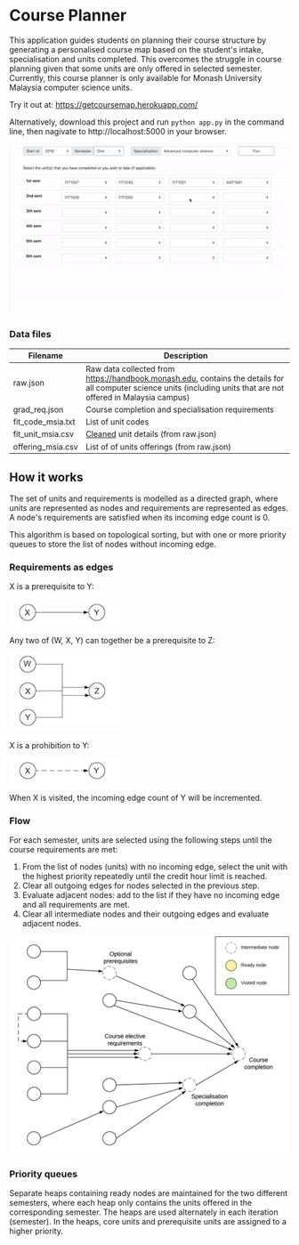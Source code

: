 # Course Planner

This application guides students on planning their course structure by generating a personalised course map based on the student's intake, specialisation and units completed. This overcomes the struggle in course planning given that some units are only offered in selected semester. Currently, this course planner is only available for Monash University Malaysia computer science units.

Try it out at: https://getcoursemap.herokuapp.com/

Alternatively, download this project and run `python app.py` in the command line, then nagivate to http://localhost:5000 in your browser.

![alt Text](https://github.com/kahxuan/course_planner/blob/master/static/images//demo.gif)

### Data files
| Filename | Description |
| -------- | ------------|
| raw.json | Raw data collected from https://handbook.monash.edu, contains the details for all computer science units (including units that are not offered in Malaysia campus) |
| grad_req.json | Course completion and specialisation requirements |
| fit_code_msia.txt | List of unit codes |
| fit_unit_msia.csv | [Cleaned](https://github.com/kahxuan/course_planner/blob/master/scripts/clean_data.ipynb) unit details (from raw.json) |
| offering_msia.csv | List of of units offerings (from raw.json) |

## How it works

The set of units and requirements is modelled as a directed graph, where units are represented as nodes and requirements are represented as edges. A node's requirements are satisfied when its incoming edge count is 0.

This algorithm is based on topological sorting, but with one or more priority queues to store the list of nodes without incoming edge.

### Requirements as edges

X is a prerequisite to Y:

<img src="https://github.com/kahxuan/course_planner/blob/master/static/images/basic-prereq.png" width="200">


Any two of (W, X, Y) can together be a prerequisite to Z:

<img src="https://github.com/kahxuan/course_planner/blob/master/static/images/optional-prereq.png" width="200">


X is a prohibition to Y:

<img src="https://github.com/kahxuan/course_planner/blob/master/static/images/prohibition.png" width="200">

When X is visited, the incoming edge count of Y will be incremented.

### Flow
For each semester, units are selected using the following steps until the course requirements are met:
1. From the list of nodes (units) with no incoming edge, select the unit with the highest priority repeatedly until the credit hour limit is reached.
2. Clear all outgoing edges for nodes selected in the previous step.
3. Evaluate adjacent nodes: add to the list if they have no incoming edge and all requirements are met.
4. Clear all intermediate nodes and their outgoing edges and evaluate adjacent nodes.

![](https://github.com/kahxuan/course_planner/blob/master/static/images/graph-illustration.gif)

### Priority queues

Separate heaps containing ready nodes are maintained for the two different semesters, where each heap only contains the units offered in the corresponding semester. The heaps are used alternately in each iteration (semester). In the heaps, core units and prerequisite units are assigned to a higher priority.
